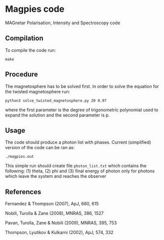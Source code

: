 Magpies code 
====

MAGnetar Polarisation, Intensity and Spectroscopy code


## Compilation

To compile the code run:

```
make
```

## Procedure

The magnetosphere has to be solved first. In order to solve the equation for the twisted magnetosphere run:

```
python3 solve_twisted_magnetosphere.py 20 0.97 
```

where the first parameter is the degree of trigonometric polynomial used to expand the solution and the second parameter is p.

## Usage

The code should produce a photon list with phases. 
Current (simplified) version of the code can be ran as:
```
./magpies.out 
```
This simple run should create file `photon_list.txt` which contains the following: (1) theta, (2) phi and (3) final energy of photon only for photons which leave the system and reaches the observer

## References

Fernandez & Thompson (2007), ApJ, 660, 615

Nobili, Turolla & Zane (2008), MNRAS, 386, 1527

Pavan, Turolla, Zane & Nobili (2009), MNRAS, 395, 753

Thompson, Lyutikov & Kulkarni (2002), ApJ, 574, 332
